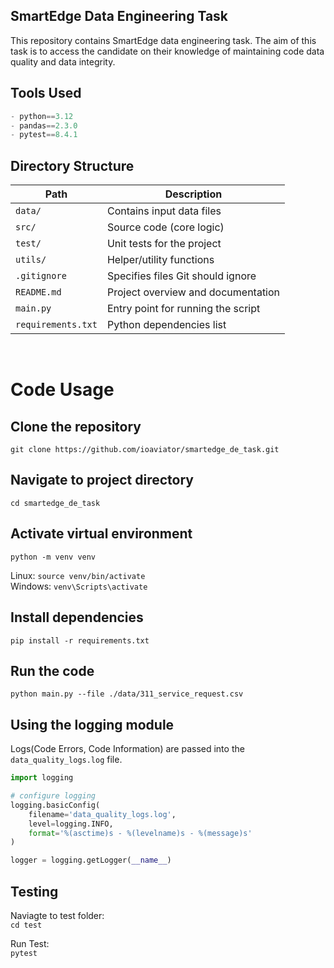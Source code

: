 ## SmartEdge Data Engineering Task
This repository contains SmartEdge data engineering task. The aim of this task is to access the candidate on their knowledge of maintaining code data quality and data integrity.

## Tools Used
```py
- python==3.12
- pandas==2.3.0
- pytest==8.4.1
```

## Directory Structure

| Path             | Description                          |
|------------------|--------------------------------------|
| `data/`          | Contains input data files            |
| `src/`           | Source code (core logic)             |
| `test/`          | Unit tests for the project           |
| `utils/`         | Helper/utility functions             |
| `.gitignore`     | Specifies files Git should ignore    |
| `README.md`      | Project overview and documentation   |
| `main.py`        | Entry point for running the script   |
| `requirements.txt` | Python dependencies list           |

<br>

# Code Usage

## Clone the repository
`
  git clone https://github.com/ioaviator/smartedge_de_task.git
`

## Navigate to project directory
`cd smartedge_de_task`

## Activate virtual environment
`python -m venv venv`

Linux: `source venv/bin/activate` \
Windows: `venv\Scripts\activate`

## Install dependencies
`pip install -r requirements.txt`

## Run the code
`python main.py --file ./data/311_service_request.csv`


## Using the logging module

Logs(Code Errors, Code Information) are passed into the `data_quality_logs.log` file.

```python
import logging

# configure logging 
logging.basicConfig(
    filename='data_quality_logs.log',
    level=logging.INFO,
    format='%(asctime)s - %(levelname)s - %(message)s'
)

logger = logging.getLogger(__name__)
```

## Testing
Naviagte to test folder: \
`cd test`

Run Test: \
`pytest`
